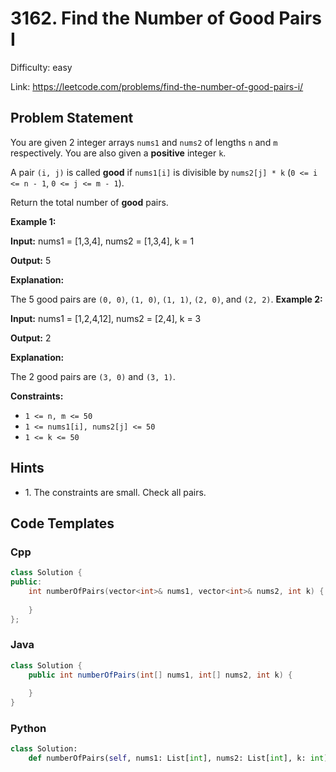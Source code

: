 # 3162. Find the Number of Good Pairs I

Difficulty: easy

Link: https://leetcode.com/problems/find-the-number-of-good-pairs-i/

## Problem Statement

You are given 2 integer arrays `nums1` and `nums2` of lengths `n` and `m` respectively. You are also given a **positive** integer `k`.

A pair `(i, j)` is called **good** if `nums1[i]` is divisible by `nums2[j] * k` (`0 <= i <= n - 1`, `0 <= j <= m - 1`).

Return the total number of **good** pairs.

**Example 1:**

**Input:** nums1 \= \[1,3,4], nums2 \= \[1,3,4], k \= 1

**Output:** 5

**Explanation:**

The 5 good pairs are `(0, 0)`, `(1, 0)`, `(1, 1)`, `(2, 0)`, and `(2, 2)`.
**Example 2:**

**Input:** nums1 \= \[1,2,4,12], nums2 \= \[2,4], k \= 3

**Output:** 2

**Explanation:**

The 2 good pairs are `(3, 0)` and `(3, 1)`.

**Constraints:**

* `1 <= n, m <= 50`
* `1 <= nums1[i], nums2[j] <= 50`
* `1 <= k <= 50`

## Hints

- 1\. The constraints are small. Check all pairs.

## Code Templates

### Cpp
```cpp
class Solution {
public:
    int numberOfPairs(vector<int>& nums1, vector<int>& nums2, int k) {
        
    }
};
```

### Java
```java
class Solution {
    public int numberOfPairs(int[] nums1, int[] nums2, int k) {
        
    }
}
```

### Python
```python
class Solution:
    def numberOfPairs(self, nums1: List[int], nums2: List[int], k: int) -> int:
        
```

